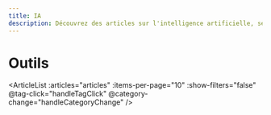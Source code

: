 ```yaml
---
title: IA
description: Découvrez des articles sur l'intelligence artificielle, ses applications, et les dernières avancées technologiques.
---
```


# Outils

<script setup>
import { onMounted } from 'vue'
import { useArticles } from '../../.vitepress/theme/composables/useArticles'
import { useRouter, withBase } from 'vitepress'

const { loadArticles, getArticlesByCategory } = useArticles()
const router = useRouter()

const articles = getArticlesByCategory('ai')

onMounted(async () => {
  await loadArticles()
})

const handleTagClick = (tag) => {
  router.go(withBase(`/tags/?tag=${tag}`))
}

const handleCategoryChange = (category) => {
  console.log('Catégorie sélectionnée:', category)
}
</script>

<ArticleList
  :articles="articles"
  :items-per-page="10"
  :show-filters="false"
  @tag-click="handleTagClick"
  @category-change="handleCategoryChange"
/>
